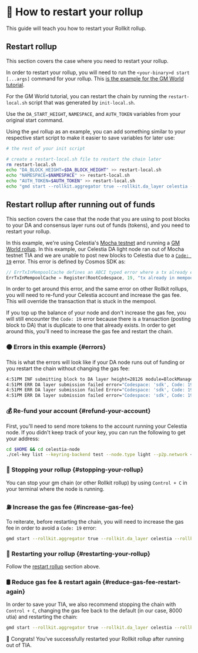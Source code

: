 # 🔄 How to restart your rollup

This guide will teach you how to restart your Rollkit rollup.

## Restart rollup

This section covers the case where you need to restart your rollup.

In order to restart your rollup, you will need to run the `<your-binary>d start [...args]`
command for your rollup.
This [is the example for the GM World tutorial](https://github.com/rollkit/docs/blob/d5a763dadb147e32a98127cd362c818960d62129/scripts/gm/init-local.sh#L81).

For the GM World tutorial, you can restart the chain by running the `restart-local.sh`
script that was generated by `init-local.sh`.

Use the `DA_START_HEIGHT`, `NAMESPACE`, and `AUTH_TOKEN` variables from your original
start command.

Using the `gmd` rollup as an example, you can add something similar to your
respective start script to make it easier to save variables for later use:

```bash
# the rest of your init script

# create a restart-local.sh file to restart the chain later
rm restart-local.sh
echo "DA_BLOCK_HEIGHT=$DA_BLOCK_HEIGHT" >> restart-local.sh
echo "NAMESPACE=$NAMESPACE" >> restart-local.sh
echo "AUTH_TOKEN=$AUTH_TOKEN" >> restart-local.sh
echo "gmd start --rollkit.aggregator true --rollkit.da_layer celestia --rollkit.da_config='{\"base_url\":\"http://localhost:26658\",\"timeout\":60000000000,\"fee\":600000,\"gas_limit\":6000000,\"auth_token\":\"'\$AUTH_TOKEN'\"}' --rollkit.namespace_id \$NAMESPACE --rollkit.da_start_height \$DA_BLOCK_HEIGHT --rpc.laddr tcp://127.0.0.1:36657 --p2p.laddr \"0.0.0.0:36656\"" >> restart-local.sh
```

## Restart rollup after running out of funds

This section covers the case that the node that
you are using to post blocks to your DA and consensus layer runs out of funds (tokens),
and you need to restart your rollup.

In this example, we're using Celestia's [Mocha testnet](https://docs.celestia.org/nodes/mocha-testnet/)
and running a [GM World rollup](./gm-world.md). In this example, our Celestia DA light node
ran out of Mocha testnet TIA and we are unable to post new blocks to Celestia due to a
[`Code: 19`](https://github.com/cosmos/cosmos-sdk/blob/main/types/errors/errors.go#L95)
error. This error is defined by Cosmos SDK as:

```go
// ErrTxInMempoolCache defines an ABCI typed error where a tx already exists in the mempool.
ErrTxInMempoolCache = Register(RootCodespace, 19, "tx already in mempool")
```

In order to get around this error, and the same error on other Rollkit rollups, you will need to re-fund your Celestia account and increase the gas fee. This will override the transaction that is stuck in the mempool.

If you top up the balance of your node and don't increase the gas fee, you will still encounter the `Code: 19` error because there is a transaction (posting block to DA) that is duplicate to one that already exists. In order to get around this, you'll need to increase the gas fee and restart the chain.

### 🟠 Errors in this example {#errors}

This is what the errors will look like if your DA node runs out of funding or you restart the chain without changing the gas fee:

```bash
4:51PM INF submitting block to DA layer height=28126 module=BlockManager
4:51PM ERR DA layer submission failed error="Codespace: 'sdk', Code: 19, Message: " attempt=1 module=BlockManager
4:51PM ERR DA layer submission failed Error="Codespace: 'sdk', Code: 19, Message: " attempt=2 module=BlockManager
4:51PM ERR DA layer submission failed error="Codespace: 'sdk', Code: 19, Message: " attempt=3 module=BlockManager
```

### 💰 Re-fund your account {#refund-your-account}

First, you'll need to send more tokens to the account running your Celestia node. If you didn't keep track of your key, you can run the following to get your address:

```bash
cd $HOME && cd celestia-node
./cel-key list --keyring-backend test --node.type light --p2p.network <network>
```

### 🛑 Stopping your rollup {#stopping-your-rollup}

You can stop your gm chain (or other Rollkit rollup) by using `Control + C` in your terminal where the node is running.

### ⛽ Increase the gas fee {#increase-gas-fee}

To reiterate, before restarting the chain, you will need to increase the gas fee in order to avoid a `Code: 19` error:

```bash
gmd start --rollkit.aggregator true --rollkit.da_layer celestia --rollkit.da_config='{"base_url":"http://localhost:26658","timeout":60000000000,"fee":800000,"gas_limit":6000000,"auth_token":"'$AUTH_TOKEN'"}' --rollkit.namespace_id $NAMESPACE --rollkit.da_start_height $DA_BLOCK_HEIGHT --rpc.laddr tcp://127.0.0.1:36657 --p2p.laddr "0.0.0.0:36656"
```

### 🔁 Restarting your rollup {#restarting-your-rollup}

Follow the [restart rollup](#restart-rollup) section above.

### 🛢️ Reduce gas fee & restart again {#reduce-gas-fee-restart-again}

In order to save your TIA, we also recommend stopping the chain with `Control + C`, changing the gas fee back to the default (in our case, 8000 utia) and restarting the chain:

```bash
gmd start --rollkit.aggregator true --rollkit.da_layer celestia --rollkit.da_config='{"base_url":"http://localhost:26658","timeout":60000000000,"fee":600000,"gas_limit":6000000,"auth_token":"'$AUTH_TOKEN'"}' --rollkit.namespace_id $NAMESPACE --rollkit.da_start_height $DA_BLOCK_HEIGHT --rpc.laddr tcp://127.0.0.1:36657 --p2p.laddr "0.0.0.0:36656"
```

🎊 Congrats! You've successfully restarted your Rollkit rollup after running out of TIA.

